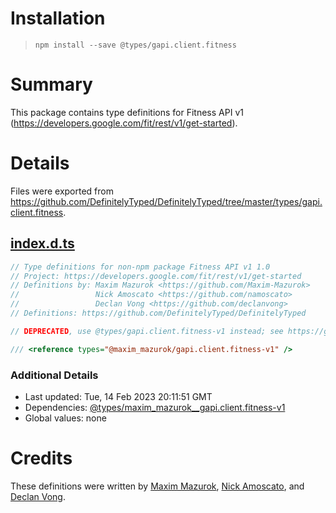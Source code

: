 # Installation
> `npm install --save @types/gapi.client.fitness`

# Summary
This package contains type definitions for Fitness API v1 (https://developers.google.com/fit/rest/v1/get-started).

# Details
Files were exported from https://github.com/DefinitelyTyped/DefinitelyTyped/tree/master/types/gapi.client.fitness.
## [index.d.ts](https://github.com/DefinitelyTyped/DefinitelyTyped/tree/master/types/gapi.client.fitness/index.d.ts)
````ts
// Type definitions for non-npm package Fitness API v1 1.0
// Project: https://developers.google.com/fit/rest/v1/get-started
// Definitions by: Maxim Mazurok <https://github.com/Maxim-Mazurok>
//                 Nick Amoscato <https://github.com/namoscato>
//                 Declan Vong <https://github.com/declanvong>
// Definitions: https://github.com/DefinitelyTyped/DefinitelyTyped

// DEPRECATED, use @types/gapi.client.fitness-v1 instead; see https://github.com/Maxim-Mazurok/google-api-typings-generator/issues/652 for details

/// <reference types="@maxim_mazurok/gapi.client.fitness-v1" />

````

### Additional Details
 * Last updated: Tue, 14 Feb 2023 20:11:51 GMT
 * Dependencies: [@types/maxim_mazurok__gapi.client.fitness-v1](https://npmjs.com/package/@types/maxim_mazurok__gapi.client.fitness-v1)
 * Global values: none

# Credits
These definitions were written by [Maxim Mazurok](https://github.com/Maxim-Mazurok), [Nick Amoscato](https://github.com/namoscato), and [Declan Vong](https://github.com/declanvong).
